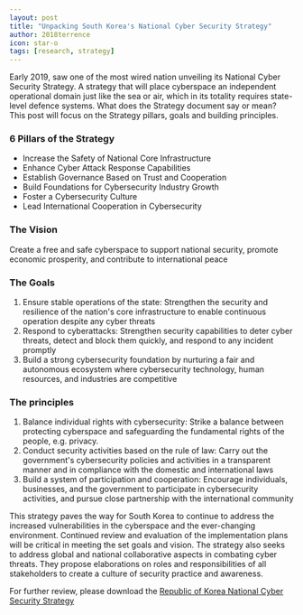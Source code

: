 ```yaml
---
layout: post
title: "Unpacking South Korea's National Cyber Security Strategy"
author: 2018terrence
icon: star-o
tags: [research, strategy]
---
```


Early 2019, saw one of the most wired nation unveiling its National Cyber Security Strategy. 
A strategy that will place cyberspace an independent operational domain just like the sea or air,
which in its totality requires state-level defence systems. What does the Strategy document say or mean?
This post will focus on the Strategy pillars, goals and building principles.

### 6 Pillars of the Strategy
* Increase the Safety of National Core Infrastructure
* Enhance Cyber Attack Response Capabilities
* Establish Governance Based on Trust and Cooperation
* Build Foundations for Cybersecurity Industry Growth
* Foster a Cybersecurity Culture
* Lead International Cooperation in Cybersecurity

### The Vision
Create a free and safe cyberspace to support national security,
promote economic prosperity, and contribute to international peace

### The Goals
1. Ensure stable operations of the state: Strengthen the
security and resilience of the nation's core infrastructure to
enable continuous operation despite any cyber threats
2. Respond to cyberattacks: Strengthen security capabilities
to deter cyber threats, detect and block them quickly, and
respond to any incident promptly
3. Build a strong cybersecurity foundation by nurturing a fair and
autonomous ecosystem where cybersecurity technology,
human resources, and industries are competitive

### The principles
1. Balance individual rights with cybersecurity: Strike a balance between protecting cyberspace and safeguarding the fundamental rights of the people, e.g. privacy.
2. Conduct security activities based on the rule of law:
Carry out the government's cybersecurity policies and
activities in a transparent manner and in compliance with the
domestic and international laws
3. Build a system of participation and cooperation:
Encourage individuals, businesses, and the government
to participate in cybersecurity activities, and pursue close
partnership with the international community

This strategy paves the way for South Korea to continue to address the increased vulnerabilities in the cyberspace
and the ever-changing environment. Continued review and evaluation of the implementation plans will be critical
in meeting the set goals and vision. The strategy also seeks to address global and national collaborative aspects in combating cyber threats. They propose elaborations on roles and responsibilities of all stakeholders to create a culture of security practice and awareness.

For further review, please download the [Republic of Korea National Cyber Security Strategy](https://www.krcert.or.kr/filedownload.do?attach_file_seq=2162&attach_file_id=EpF2162.pdf)
